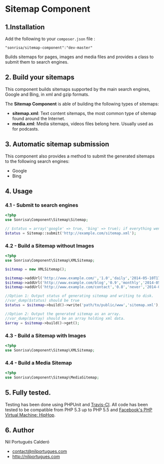 Sitemap Component
=================

## 1.Installation
Add the following to your `composer.json` file :

```
"sonrisa/sitemap-component":"dev-master"
```

Builds sitemaps for pages, images and media files and provides a class to submit them to search engines.

## 2. Build your sitemaps
This component builds sitemaps supported by the main search engines, Google and Bing, in xml and gzip formats.

The **Sitemap Component** is able of building the following types of sitemaps:

- **sitemap.xml**: Text content sitemaps, the most common type of sitemap found around the Internet.
- **media.xml**: Media sitemaps, videos files belong here. Usually used as for podcasts.
 
## 3. Automatic sitemap submission

This component also provides a method to submit the generated sitemaps to the following search engines:
- Google
- Bing

## 4. Usage

### 4.1 - Submit to search engines
```php
<?php
use Sonrisa\Component\Sitemap\Sitemap;

// $status = array('google' => true, 'bing' => true); if everything went OK.
$status = Sitemap::submit('http://example.com/sitemap.xml');

```

### 4.2 - Build a Sitemap without Images
```php
<?php
use Sonrisa\Component\Sitemap\XMLSitemap;

$sitemap = new XMLSitemap();

$sitemap->addUrl('http://www.example.com/','1.0','daily','2014-05-10T17:33:30+08:00');
$sitemap->addUrl('http://www.example.com/blog','0.9','monthly','2014-05-10T17:33:30+08:00');
$sitemap->addUrl('http://www.example.com/contact','0.8','never','2014-05-10T17:33:30+08:00');

//Option 1: Output status of generating sitemap and writing to disk.
//var_dump($status) should be true
$status = $sitemap->build()->write('path/to/public/www','sitemap.xml');

//Option 2: Output the generated sitemap as an array.
//var_dump($array) should be an array holding xml data.
$array = $sitemap->build()->get();
```
### 4.3 - Build a Sitemap with Images

```php
<?php
use Sonrisa\Component\Sitemap\XMLSitemap;


```
### 4.4 - Build a Media Sitemap

```php
<?php
use Sonrisa\Component\Sitemap\MediaSitemap;


```

## 5. Fully tested.
Testing has been done using PHPUnit and [Travis-CI](https://travis-ci.org). All code has been tested to be compatible from PHP 5.3 up to PHP 5.5 and [Facebook's PHP Virtual Machine: HipHop](http://hiphop-php.com).


## 6. Author
Nil Portugués Calderó
 - <contact@nilportugues.com>
 - http://nilportugues.com

